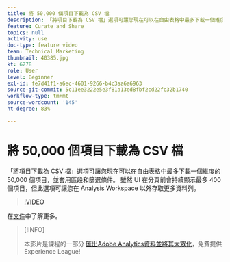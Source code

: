 ```yaml
---
title: 將 50,000 個項目下載為 CSV 檔
description: 「將項目下載為 CSV 檔」選項可讓您現在可以在自由表格中最多下載一個維度的 50,000 個項目，並套用區段和篩選條件。 雖然 UI 在分頁前會持續顯示最多 400 個項目，但此選項可讓您在 Analysis Workspace 以外存取更多資料列。
feature: Curate and Share
topics: null
activity: use
doc-type: feature video
team: Technical Marketing
thumbnail: 40385.jpg
kt: 6278
role: User
level: Beginner
exl-id: fe7d41f1-a6ec-4601-9266-b4c3aa6a6963
source-git-commit: 5c11ee3222e5e3f81a13ed8fbf2cd22fc32b1740
workflow-type: tm+mt
source-wordcount: '145'
ht-degree: 83%

---
```


# 將 50,000 個項目下載為 CSV 檔

「將項目下載為 CSV 檔」選項可讓您現在可以在自由表格中最多下載一個維度的 50,000 個項目，並套用區段和篩選條件。 雖然 UI 在分頁前會持續顯示最多 400 個項目，但此選項可讓您在 Analysis Workspace 以外存取更多資料列。

>[!VIDEO](https://video.tv.adobe.com/v/40385/?quality=12&learn=on)

在[文件](https://experienceleague.adobe.com/docs/analytics/analyze/analysis-workspace/curate-share/download-send.html?lang=zh-Hant)中了解更多。

>[!INFO]
>
> 本影片是課程的一部分 [匯出Adobe Analytics資料並將其大眾化](https://experienceleague.adobe.com/?recommended=Analytics-A-1-2022.1.democratizing)，免費提供Experience League!